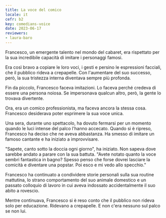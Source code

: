```yaml
---
title: La voce del comico
locale: it
cefr: b2
key: comedians-voice
date: 2023-06-17
reviewers:
- laura-baro
---
```


Francesco, un emergente talento nel mondo del cabaret, era rispettato per la sua incredibile capacità di imitare i personaggi famosi.

Era così bravo a copiare le loro voci, i gesti e persino le espressioni facciali, che il pubblico rideva a crepapelle. Con l'aumentare del suo successo, però, la sua tristezza interna diventava sempre più profonda.

Fin da piccolo, Francesco faceva imitazioni. Lo faceva perché credeva di essere una persona noiosa. Se impersonava qualcun altro, però, la gente lo trovava divertente.

Ora, era un comico professionista, ma faceva ancora la stessa cosa. Francesco desiderava poter esprimere la sua voce unica.

Una sera, durante uno spettacolo, ha dovuto fermarsi per un momento quando le luci intense del palco l'hanno accecato. Quando si è ripreso, Francesco ha deciso che ne aveva abbastanza. Ha smesso di imitare un famoso cantante e ha iniziato a improvvisare.

"Sapete, canto sotto la doccia ogni giorno", ha iniziato. Non sapeva dove sarebbe andato a parare con la sua battuta. "Avete notato quanto la voce sembri fantastica in bagno? Spesso penso che forse dovrei lasciare la comicità e diventare una popstar. Poi esco e mi vedo allo specchio."

Francesco ha continuato a condividere storie personali sulla sua routine mattutina, lo strano comportamento del suo animale domestico e un passato colloquio di lavoro in cui aveva indossato accidentalmente il suo abito a rovescio.

Mentre continuava, Francesco si è reso conto che il pubblico non rideva solo per educazione. Ridevano a crepapelle. E non c'era nessuno sul palco se non lui.